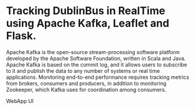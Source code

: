 # Tracking DublinBus in RealTime using Apache Kafka, Leaflet and Flask.

Apache Kafka is the open-source stream-processing software platform developed by the Apache Software Foundation, written in Scala and Java.
Apache Kafka is based on the commit log, and it allows users to subscribe to it and publish the data to any number of systems or real time applications.
Monitoring end-to-end performance requires tracking metrics from brokers, consumers and producers, in addition to monitoring Zookeeper, which Kafka uses
for coordination among consumers.

WebApp UI


